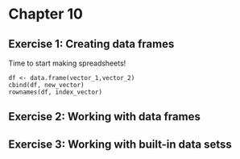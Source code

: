# Chapter 10
## Exercise 1: Creating data frames
Time to start making spreadsheets!
```
df <- data.frame(vector_1,vector_2)
cbind(df, new_vector)
rownames(df, index_vector)
```

## Exercise 2: Working with data frames

## Exercise 3: Working with built-in data setss